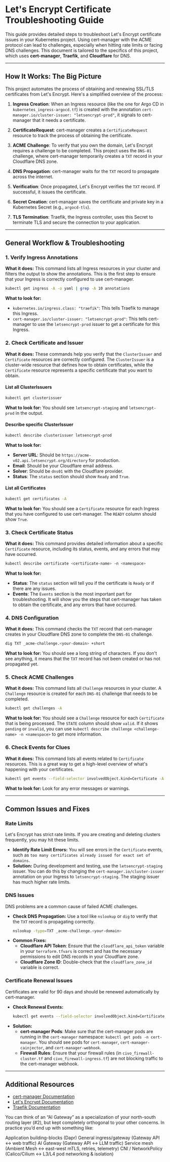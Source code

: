 # Let's Encrypt Certificate Troubleshooting Guide

This guide provides detailed steps to troubleshoot Let's Encrypt certificate issues in your Kubernetes project. Using cert-manager with the ACME protocol can lead to challenges, especially when hitting rate limits or facing DNS challenges. This document is tailored to the specifics of this project, which uses **cert-manager**, **Traefik**, and **Cloudflare** for DNS.

---

## How It Works: The Big Picture

This project automates the process of obtaining and renewing SSL/TLS certificates from Let's Encrypt. Here's a simplified overview of the process:

1.  **Ingress Creation**: When an Ingress resource (like the one for Argo CD in `kubernetes_ingress-argocd.tf`) is created with the annotation `cert-manager.io/cluster-issuer: "letsencrypt-prod"`, it signals to cert-manager that it needs a certificate.

2.  **CertificateRequest**: cert-manager creates a `CertificateRequest` resource to track the process of obtaining the certificate.

3.  **ACME Challenge**: To verify that you own the domain, Let's Encrypt requires a challenge to be completed. This project uses the `DNS-01` challenge, where cert-manager temporarily creates a `TXT` record in your Cloudflare DNS zone.

4.  **DNS Propagation**: cert-manager waits for the `TXT` record to propagate across the internet.

5.  **Verification**: Once propagated, Let's Encrypt verifies the `TXT` record. If successful, it issues the certificate.

6.  **Secret Creation**: cert-manager saves the certificate and private key in a Kubernetes Secret (e.g., `argocd-tls`).

7.  **TLS Termination**: Traefik, the Ingress controller, uses this Secret to terminate TLS and secure the connection to your application.

---

## General Workflow & Troubleshooting

### 1. Verify Ingress Annotations

**What it does:** This command lists all Ingress resources in your cluster and filters the output to show the annotations. This is the first step to ensure that your Ingress is correctly configured to use cert-manager.

```bash
kubectl get ingress -A -o yaml | grep -A 10 annotations
```

**What to look for:**
*   `kubernetes.io/ingress.class: "traefik"`: This tells Traefik to manage this Ingress.
*   `cert-manager.io/cluster-issuer: "letsencrypt-prod"`: This tells cert-manager to use the `letsencrypt-prod` issuer to get a certificate for this Ingress.

### 2. Check Certificate and Issuer

**What it does:** These commands help you verify that the `ClusterIssuer` and `Certificate` resources are correctly configured. The `ClusterIssuer` is a cluster-wide resource that defines how to obtain certificates, while the `Certificate` resource represents a specific certificate that you want to obtain.

#### List all ClusterIssuers
```bash
kubectl get clusterissuer
```
**What to look for:** You should see `letsencrypt-staging` and `letsencrypt-prod` in the output.

#### Describe specific ClusterIssuer
```bash
kubectl describe clusterissuer letsencrypt-prod
```
**What to look for:**
*   **Server URL**: Should be `https://acme-v02.api.letsencrypt.org/directory` for production.
*   **Email**: Should be your Cloudflare email address.
*   **Solver**: Should be `dns01` with the Cloudflare provider.
*   **Status**: The `status` section should show `Ready` and `True`.

#### List all Certificates
```bash
kubectl get certificates -A
```
**What to look for:** You should see a `Certificate` resource for each Ingress that you have configured to use cert-manager. The `READY` column should show `True`.

### 3. Check Certificate Status

**What it does:** This command provides detailed information about a specific `Certificate` resource, including its status, events, and any errors that may have occurred.

```bash
kubectl describe certificate <certificate-name> -n <namespace>
```

**What to look for:**
*   **Status**: The `status` section will tell you if the certificate is `Ready` or if there are any issues.
*   **Events**: The `Events` section is the most important part for troubleshooting. It will show you the steps that cert-manager has taken to obtain the certificate, and any errors that have occurred.

### 4. DNS Configuration

**What it does:** This command checks the `TXT` record that cert-manager creates in your Cloudflare DNS zone to complete the `DNS-01` challenge.

```bash
dig TXT _acme-challenge.<your-domain> +short
```

**What to look for:** You should see a long string of characters. If you don't see anything, it means that the `TXT` record has not been created or has not propagated yet.

### 5. Check ACME Challenges

**What it does:** This command lists all `Challenge` resources in your cluster. A `Challenge` resource is created for each `DNS-01` challenge that needs to be completed.

```bash
kubectl get challenges -A
```

**What to look for:** You should see a `Challenge` resource for each `Certificate` that is being processed. The `STATE` column should show `valid`. If it shows `pending` or `invalid`, you can use `kubectl describe challenge <challenge-name> -n <namespace>` to get more information.

### 6. Check Events for Clues

**What it does:** This command lists all events related to `Certificate` resources. This is a great way to get a high-level overview of what's happening with your certificates.

```bash
kubectl get events --field-selector involvedObject.kind=Certificate -A
```

**What to look for:** Look for any error messages or warnings.

---

## Common Issues and Fixes

### Rate Limits
Let's Encrypt has strict rate limits. If you are creating and deleting clusters frequently, you may hit these limits.

*   **Identify Rate Limit Errors:** You will see errors in the `Certificate` events, such as `too many certificates already issued for exact set of domains`.
*   **Solution:** During development and testing, use the `letsencrypt-staging` issuer. You can do this by changing the `cert-manager.io/cluster-issuer` annotation on your Ingress to `letsencrypt-staging`. The staging issuer has much higher rate limits.

### DNS Issues
DNS problems are a common cause of failed ACME challenges.

*   **Check DNS Propagation:** Use a tool like `nslookup` or `dig` to verify that the `TXT` record is propagating correctly.
    ```bash
    nslookup -type=TXT _acme-challenge.<your-domain>
    ```
*   **Common Fixes:**
    *   **Cloudflare API Token**: Ensure that the `cloudflare_api_token` variable in your `terraform.tfvars` is correct and has the necessary permissions to edit DNS records in your Cloudflare zone.
    *   **Cloudflare Zone ID**: Double-check that the `cloudflare_zone_id` variable is correct.

### Certificate Renewal Issues
Certificates are valid for 90 days and should be renewed automatically by cert-manager.

*   **Check Renewal Events:**
    ```bash
    kubectl get events --field-selector involvedObject.kind=CertificateRequest -A
    ```
*   **Solution:**
    *   **cert-manager Pods**: Make sure that the cert-manager pods are running in the `cert-manager` namespace: `kubectl get pods -n cert-manager`. You should see pods for `cert-manager`, `cert-manager-cainjector`, and `cert-manager-webhook`.
    *   **Firewall Rules**: Ensure that your firewall rules (in `civo_firewall-cluster.tf` and `civo_firewall-ingress.tf`) are not blocking traffic to the cert-manager webhook.

---

## Additional Resources

*   [cert-manager Documentation](https://cert-manager.io/docs/)
*   [Let's Encrypt Documentation](https://letsencrypt.org/docs/)
*   [Traefik Documentation](https://doc.traefik.io/traefik/)


You can think of an “AI Gateway” as a specialization of your north-south routing layer (#2), but kept completely orthogonal to your other concerns. In practice you’d end up with something like:

Application building-blocks (Dapr)
General ingress/gateway (Gateway API ↔ web traffic)
AI Gateway (Gateway API ↔ LLM traffic)
Service mesh (Ambient Mesh ↔ east-west mTLS, retries, telemetry)
CNI / NetworkPolicy (Calico/Cilium ↔ L3/L4 pod networking & isolation)